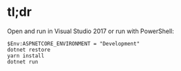 # tl;dr
Open and run in Visual Studio 2017 or run with PowerShell:
```
$Env:ASPNETCORE_ENVIRONMENT = "Development"
dotnet restore
yarn install
dotnet run
```